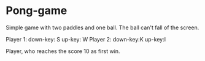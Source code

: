 # Pong-game
Simple game with two paddles and one ball. The ball can't fall of the screen.

 Player 1:
 down-key: S
 up-key: W
 Player 2:
 down-key:K
 up-key:I
 
Player, who reaches the score 10 as first win.
